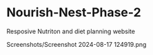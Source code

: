# Nourish-Nest-Phase-2
Resposive Nutriton and diet planning website

Screenshots/Screenshot 2024-08-17 124919.png
